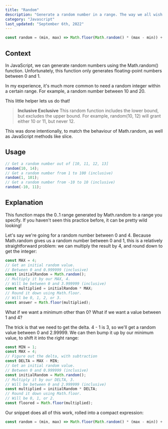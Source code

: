 ```yaml
---
title: "Random"
description: "Generate a random number in a range. The way we all wish Math.random worked."
category: "Javascript"
last_updated: "September 6th, 2022"
---
```


```js
const random = (min, max) => Math.floor(Math.random() * (max - min)) + min
```
## Context
In JavaScript, we can generate random numbers using the Math.random() function. Unfortunately, this function only generates floating-point numbers between 0 and 1.

In my experience, it's much more common to need a random integer within a certain range. For example, a random number between 10 and 20.

This little helper lets us do that!

> **Inclusive Exclusive**
This random function includes the lower bound, but excludes the upper bound. For example, random(10, 12) will grant either 10 or 11, but never 12.

This was done intentionally, to match the behaviour of Math.random, as well as JavaScript methods like slice.

## Usage

```js
// Get a random number out of [10, 11, 12, 13]
random(10, 14);
// Get a random number from 1 to 100 (inclusive)
random(1, 101);
// Get a random number from -10 to 10 (inclusive)
random(-10, 11);
```

## Explanation

This function maps the 0..1 range generated by Math.random to a range you specify. If you haven't seen this practice before, it can be pretty wild looking!

Let's say we're going for a random number between 0 and 4. Because Math.random gives us a random number between 0 and 1, this is a relatively straightforward problem: we can multiply the result by 4, and round down to get the integer:

```js
const MAX = 4;
// Get an initial random value.
// Between 0 and 0.999999 (inclusive)
const initialRandom = Math.random();
// Multiply it by our MAX, 4.
// Will be between 0 and 3.999999 (inclusive)
const multiplied = initialRandom * MAX;
// Round it down using Math.floor.
// Will be 0, 1, 2, or 3.
const answer = Math.floor(multiplied);
```

What if we want a minimum other than 0? What if we want a value between 1 and 4?

The trick is that we need to get the delta. 4 - 1 is 3, so we'll get a random value between 0 and 2.99999. We can then bump it up by our minimum value, to shift it into the right range:

```js
const MIN = 1;
const MAX = 4;
// Figure out the delta, with subtraction
const DELTA = MAX - MIN;
// Get an initial random value.
// Between 0 and 0.999999 (inclusive)
const initialRandom = Math.random();
// Multiply it by our DELTA, 3.
// Will be between 0 and 2.999999 (inclusive)
const multiplied = initialRandom * DELTA;
// Round it down using Math.floor.
// Will be 0, 1, or 2.
const floored = Math.floor(multiplied);
```

Our snippet does all of this work, rolled into a compact expression:

```js
const random = (min, max) => Math.floor(Math.random() * (max - min)) + min;
```

